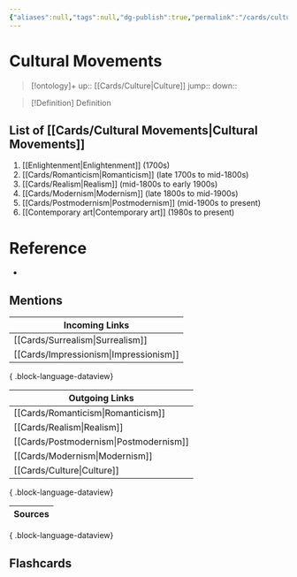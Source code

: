 ```yaml
---
{"aliases":null,"tags":null,"dg-publish":true,"permalink":"/cards/cultural-movements/","dgPassFrontmatter":true}
---
```


# Cultural Movements

> [!ontology]+
> up:: [[Cards/Culture\|Culture]]
> jump:: 
> down:: 

> [!Definition] Definition

## List of [[Cards/Cultural Movements\|Cultural Movements]]

1.  [[Enlightenment\|Enlightenment]] (1700s)
2.  [[Cards/Romanticism\|Romanticism]] (late 1700s to mid-1800s)
3.  [[Cards/Realism\|Realism]] (mid-1800s to early 1900s)
4.  [[Cards/Modernism\|Modernism]] (late 1800s to mid-1900s)
5.  [[Cards/Postmodernism\|Postmodernism]] (mid-1900s to present)
6.  [[Contemporary art\|Contemporary art]] (1980s to present)

# Reference

- 

## Mentions

| Incoming Links                            |
| ----------------------------------------- |
| [[Cards/Surrealism\|Surrealism]]       |
| [[Cards/Impressionism\|Impressionism]] |

{ .block-language-dataview}

| Outgoing Links                            |
| ----------------------------------------- |
| [[Cards/Romanticism\|Romanticism]]     |
| [[Cards/Realism\|Realism]]             |
| [[Cards/Postmodernism\|Postmodernism]] |
| [[Cards/Modernism\|Modernism]]         |
| [[Cards/Culture\|Culture]]             |

{ .block-language-dataview}

| Sources |
| ------- |

{ .block-language-dataview}

## Flashcards